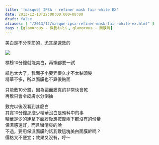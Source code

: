 ```yaml
---
title: '[masque] IPSA - refiner mask fair white EX'
date: 2013-12-13T22:00:00.000+08:00
draft: false
aliases: [ "/2013/12/masque-ipsa-refiner-mask-fair-white-ex.html" ]
tags : [glamorous - 保養おたく, glamorous - 面膜魂]
---
```


美白是不分季節的，尤其是速效的  

[![](https://3.bp.blogspot.com/-o8u1wyIdSME/XCdg95Mb-YI/AAAAAAAACoo/5bJssSEh42MhTrFz7j_sBTbl_cjEj_M2wCLcBGAs/s640/17.jpg)](https://3.bp.blogspot.com/-o8u1wyIdSME/XCdg95Mb-YI/AAAAAAAACoo/5bJssSEh42MhTrFz7j_sBTbl_cjEj_M2wCLcBGAs/s1600/17.jpg)

標榜10分鐘就能美白，再懶都要一試  
  
紙也太大了，我面子小要弄很久才不太黏頭髮  
精華不多，所以面膜也不算很貼面  
  
只能敷10分鐘，因為這面膜真的非常快會乾  
再敷只會令皮膚水分倒抽  
  
敷完以後沒看到甚麼白  
其實10分鐘那麼少精華沒白是預料中的事  
精華是少的連拿下面膜後想按摩兩下都沒有的份量  
保濕感還好，而且蠻清爽的說  
不過，要用保濕面膜的話我敷這塊美白面膜幹嗎？  
價格又不便宜；效果又沒有，哼～